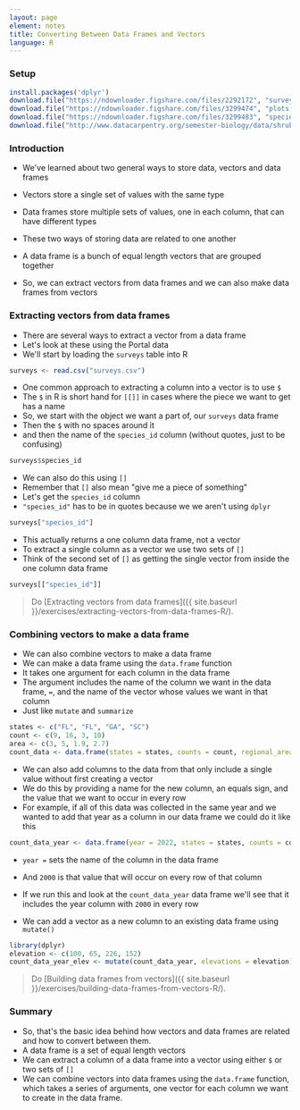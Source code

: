 ```yaml
---
layout: page
element: notes
title: Converting Between Data Frames and Vectors
language: R
---
```


### Setup

```r
install.packages('dplyr')
download.file("https://ndownloader.figshare.com/files/2292172", "surveys.csv")
download.file("https://ndownloader.figshare.com/files/3299474", "plots.csv")
download.file("https://ndownloader.figshare.com/files/3299483", "species.csv")
download.file("http://www.datacarpentry.org/semester-biology/data/shrub-volume-data.csv", "shrub-volume-data.csv")
```

### Introduction

* We've learned about two general ways to store data, vectors and data frames
* Vectors store a single set of values with the same type
* Data frames store multiple sets of values, one in each column, that can have different types

* These two ways of storing data are related to one another
* A data frame is a bunch of equal length vectors that are grouped together
* So, we can extract vectors from data frames and we can also make data frames from vectors

### Extracting vectors from data frames

* There are several ways to extract a vector from a data frame
* Let's look at these using the Portal data
* We'll start by loading the `surveys` table into R

```r
surveys <- read.csv("surveys.csv")
```

* One common approach to extracting a column into a vector is to use `$`
* The `$` in R is short hand for `[[]]` in cases where the piece we want to get has a name
* So, we start with the object we want a part of, our `surveys` data frame
* Then the `$` with no spaces around it
* and then the name of the `species_id` column (without quotes, just to be confusing)

```r
surveys$species_id
```

* We can also do this using `[]`
* Remember that `[]` also mean "give me a piece of something"
* Let's get the `species_id` column
* `"species_id"` has to be in quotes because we we aren't using `dplyr`

```r
surveys["species_id"]
```

* This actually returns a one column data frame, not a vector
* To extract a single column as a vector we use two sets of `[]`
* Think of the second set of `[]` as getting the single vector from inside the one column data frame

```r
surveys[["species_id"]]
```

> Do [Extracting vectors from data frames]({{ site.baseurl }}/exercises/extracting-vectors-from-data-frames-R/).

### Combining vectors to make a data frame

* We can also combine vectors to make a data frame
* We can make a data frame using the `data.frame` function
* It takes one argument for each column in the data frame
* The argument includes the name of the column we want in the data frame, `=`, and the name of the vector whose values we want in that column
* Just like `mutate` and `summarize`

```r
states <- c("FL", "FL", "GA", "SC")
count <- c(9, 16, 3, 10)
area <- c(3, 5, 1.9, 2.7)
count_data <- data.frame(states = states, counts = count, regional_area = area)
```

* We can also add columns to the data from that only include a single value without first creating a vector
* We do this by providing a name for the new column, an equals sign, and the value that we want to occur in every row
* For example, if all of this data was collected in the same year and we wanted to add that year as a column in our data frame we could do it like this

```r
count_data_year <- data.frame(year = 2022, states = states, counts = count, regional_area = area)
```

* `year =` sets the name of the column in the data frame
* And `2000` is that value that will occur on every row of that column
* If we run this and look at the `count_data_year` data frame we'll see that it includes the year column with `2000` in every row

* We can add a vector as a new column to an existing data frame using `mutate()`

```r
library(dplyr)
elevation <- c(100, 65, 226, 152)
count_data_year_elev <- mutate(count_data_year, elevations = elevation)
```

> Do [Building data frames from vectors]({{ site.baseurl }}/exercises/building-data-frames-from-vectors-R/).

### Summary

* So, that's the basic idea behind how vectors and data frames are related and how to convert between them.
* A data frame is a set of equal length vectors
* We can extract a column of a data frame into a vector using either `$` or two sets of `[]`
* We can combine vectors into data frames using the `data.frame` function, which takes a series of arguments, one vector for each column we want to create in the data frame.